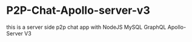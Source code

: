 # P2P-Chat-Apollo-server-v3
this is a server side p2p chat app with NodeJS MySQL GraphQL Apollo-Server V3
